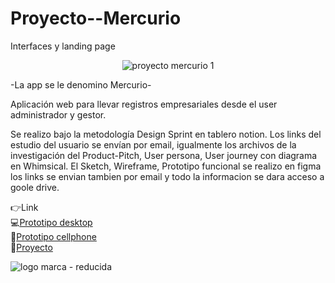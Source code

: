 # Proyecto--Mercurio
Interfaces y landing page
<div align="center">

![proyecto mercurio 1](https://github.com/DIGORACCOON4279/MercurioGUI/assets/88150970/7e71e18e-9f0e-4775-885c-61cbbc41e93f)

</div>

-La app se le denomino Mercurio-

Aplicación web para llevar registros empresariales desde el user administrador y gestor.

Se realizo bajo la metodología Design Sprint en tablero notion. Los links del estudio del usuario se envían por email, igualmente los archivos de la investigación del Product-Pitch, User persona, User journey con diagrama en Whimsical. El Sketch, Wireframe, Prototipo funcional se realizo en figma los links se envian tambien por email y todo la informacion se dara acceso a goole drive.

👉Link  </br>
💻[Prototipo desktop](https://www.figma.com/proto/mn8DlE73dy17ZtCBEocnux/Untitled?page-id=0%3A1&type=design&node-id=1-5516&viewport=-17%2C1211%2C0.18&scaling=scale-down&starting-point-node-id=1%3A747)</br>
📱[Prototipo cellphone](https://www.figma.com/proto/rzpHCwfAbH6oMzdG1gHuag/Mercurio?page-id=0%3A1&type=design&node-id=484-317&viewport=-3302%2C577%2C0.26&scaling=scale-down&starting-point-node-id=484%3A317)</br>
🚀[Proyecto](https://proyecto-mercurio.vercel.app/)


![logo marca - reducida](https://github.com/DIGORACCOON4279/MercurioGUI/assets/88150970/e8492f0f-bf40-4810-ab83-fea9f0dfe61e)
